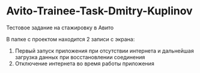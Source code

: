 # Avito-Trainee-Task-Dmitry-Kuplinov
Тестовое задание на стажировку в Авито

В папке с проектом находится 2 записи с экрана:
1) Первый запуск приложения при отсутствии интернета и дальнейшая загрузка данных при восстановлении соединения
2) Отключение интернета во время работы приложения
